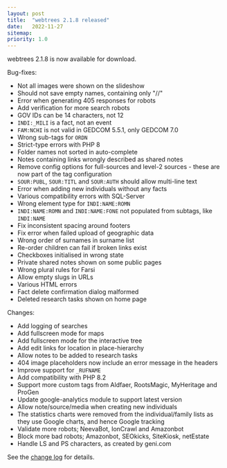 ```yaml
---
layout: post
title:  "webtrees 2.1.8 released"
date:   2022-11-27
sitemap:
priority: 1.0
---
```


webtrees 2.1.8 is now available for download.

Bug-fixes:

* Not all images were shown on the slideshow
* Should not save empty names, containing only "//"
* Error when generating 405 responses for robots
* Add verification for more search robots
* GOV IDs can be 14 characters, not 12
* `INDI:_MILI` is a fact, not an event
* `FAM:NCHI` is not valid in GEDCOM 5.5.1, only GEDCOM 7.0
* Wrong sub-tags for `ORDN`
* Strict-type errors with PHP 8
* Folder names not sorted in auto-complete
* Notes containing links wrongly described as shared notes
* Remove config options for full-sources and level-2 sources - these are now part of the tag configuration
* `SOUR:PUBL`, `SOUR:TITL` and `SOUR:AUTH` should allow multi-line text
* Error when adding new individuals without any facts
* Various compatibility errors with SQL-Server
* Wrong element type for `INDI:NAME:ROMN`
* `INDI:NAME:ROMN` and `INDI:NAME:FONE` not populated from subtags, like `INDI:NAME`
* Fix inconsistent spacing around footers
* Fix error when failed upload of geographic data
* Wrong order of surnames in surname list
* Re-order children can fail if broken links exist
* Checkboxes initialised in wrong state
* Private shared notes shown on some public pages
* Wrong plural rules for Farsi
* Allow empty slugs in URLs
* Various HTML errors
* Fact delete confirmation dialog malformed
* Deleted research tasks shown on home page

Changes:

* Add logging of searches
* Add fullscreen mode for maps
* Add fullscreen mode for the interactive tree
* Add edit links for location in place-hierarchy
* Allow notes to be added to research tasks
* 404 image placeholders now include an error message in the headers
* Improve support for `_RUFNAME`
* Add compatibility with PHP 8.2
* Support more custom tags from Aldfaer, RootsMagic, MyHeritage and ProGen
* Update google-analytics module to support latest version
* Allow note/source/media when creating new individuals
* The statistics charts were removed from the individual/family lists as they use Google charts, and hence Google tracking
* Validate more robots; NeevaBot, IonCrawl and Amazonbot
* Block more bad robots; Amazonbot, SEOkicks, SiteKiosk, netEstate
* Handle LS and PS characters, as created by geni.com

See the [change log](https://github.com/fisharebest/webtrees/compare/2.1.7...2.1.8) for details.
